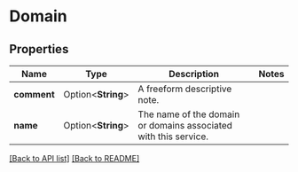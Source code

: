 # Domain

## Properties

Name | Type | Description | Notes
------------ | ------------- | ------------- | -------------
**comment** | Option<**String**> | A freeform descriptive note. | 
**name** | Option<**String**> | The name of the domain or domains associated with this service. | 

[[Back to API list]](../README.md#documentation-for-api-endpoints) [[Back to README]](../README.md)


